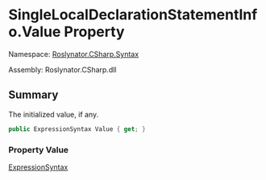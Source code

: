 # SingleLocalDeclarationStatementInfo\.Value Property

Namespace: [Roslynator.CSharp.Syntax](../../README.md)

Assembly: Roslynator\.CSharp\.dll

## Summary

The initialized value, if any\.

```csharp
public ExpressionSyntax Value { get; }
```

### Property Value

[ExpressionSyntax](https://docs.microsoft.com/en-us/dotnet/api/microsoft.codeanalysis.csharp.syntax.expressionsyntax)


